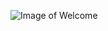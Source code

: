 ![Image of Welcome](https://i0.wp.com/sociallover.net/wp-content/uploads/2017/08/welcome-images.jpg?resize=660%2C330)
